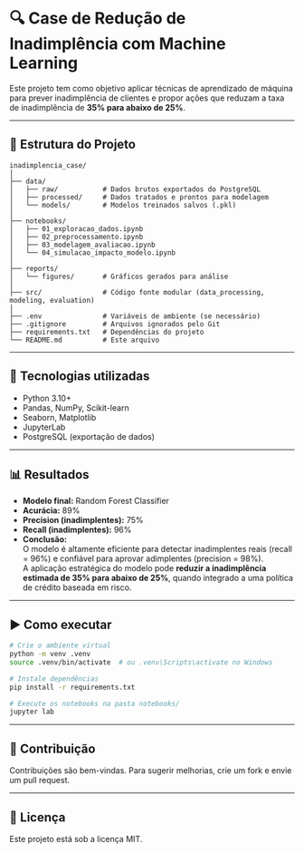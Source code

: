 # 🔍 Case de Redução de Inadimplência com Machine Learning

Este projeto tem como objetivo aplicar técnicas de aprendizado de máquina para prever inadimplência de clientes e propor ações que reduzam a taxa de inadimplência de **35% para abaixo de 25%**.

---

## 📁 Estrutura do Projeto

```
inadimplencia_case/
│
├── data/
│   ├── raw/           # Dados brutos exportados do PostgreSQL
│   ├── processed/     # Dados tratados e prontos para modelagem
│   └── models/        # Modelos treinados salvos (.pkl)
│
├── notebooks/
│   ├── 01_exploracao_dados.ipynb
│   ├── 02_preprocessamento.ipynb
│   ├── 03_modelagem_avaliacao.ipynb
│   └── 04_simulacao_impacto_modelo.ipynb
│
├── reports/
│   └── figures/       # Gráficos gerados para análise
│
├── src/               # Código fonte modular (data_processing, modeling, evaluation)
│
├── .env               # Variáveis de ambiente (se necessário)
├── .gitignore         # Arquivos ignorados pelo Git
├── requirements.txt   # Dependências do projeto
└── README.md          # Este arquivo
```

---

## 🧪 Tecnologias utilizadas

- Python 3.10+
- Pandas, NumPy, Scikit-learn
- Seaborn, Matplotlib
- JupyterLab
- PostgreSQL (exportação de dados)

---

## 📊 Resultados

- **Modelo final:** Random Forest Classifier
- **Acurácia:** 89%
- **Precision (inadimplentes):** 75%
- **Recall (inadimplentes):** 96%
- **Conclusão:**  
  O modelo é altamente eficiente para detectar inadimplentes reais (recall = 96%) e confiável para aprovar adimplentes (precision = 98%).  
  A aplicação estratégica do modelo pode **reduzir a inadimplência estimada de 35% para abaixo de 25%**, quando integrado a uma política de crédito baseada em risco.

---

## ▶️ Como executar

```bash
# Crie o ambiente virtual
python -m venv .venv
source .venv/bin/activate  # ou .venv\Scripts\activate no Windows

# Instale dependências
pip install -r requirements.txt

# Execute os notebooks na pasta notebooks/
jupyter lab
```

---

## 🤝 Contribuição

Contribuições são bem-vindas. Para sugerir melhorias, crie um fork e envie um pull request.

---

## 📜 Licença

Este projeto está sob a licença MIT.